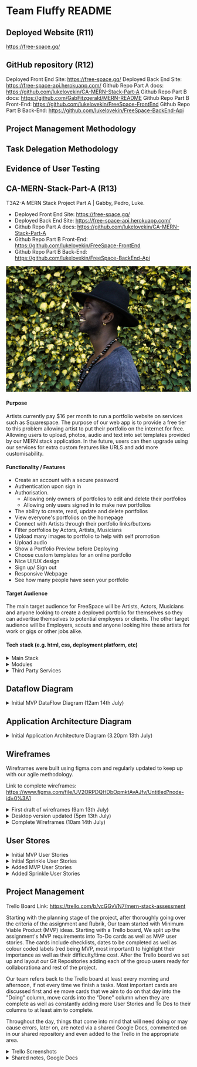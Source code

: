# Team Fluffy README

## Deployed Website (R11)

https://free-space.gq/

## GitHub repository (R12)

Deployed Front End Site: https://free-space.gq/
Deployed Back End Site: https://free-space-api.herokuapp.com/
Github Repo Part A docs: https://github.com/lukelovekin/CA-MERN-Stack-Part-A
Github Repo Part B docs: https://github.com/GabFitzgerald/MERN-README
Github Repo Part B Front-End: https://github.com/lukelovekin/FreeSpace-FrontEnd
Github Repo Part B Back-End: https://github.com/lukelovekin/FreeSpace-BackEnd-Api

## Project Management Methodology



## Task Delegation Methodology



## Evidence of User Testing




## CA-MERN-Stack-Part-A (R13)

T3A2-A MERN Stack Project Part A | Gabby, Pedro, Luke.

- Deployed Front End Site: https://free-space.gq/
- Deployed Back End Site: https://free-space-api.herokuapp.com/
- Github Repo Part A docs: https://github.com/lukelovekin/CA-MERN-Stack-Part-A
- Github Repo Part B Front-End: https://github.com/lukelovekin/FreeSpace-FrontEnd
- Github Repo Part B Back-End: https://github.com/lukelovekin/FreeSpace-BackEnd-Api

![image](./docs/portfolio.webp)

#### Purpose

Artists currently pay $16 per month to run a portfolio website on services such as Squarespace.
The purpose of our web app is to provide a free tier to this problem allowing artist to put their portfolio on the internet for free. 
Allowing users to upload, photos, audio and text into set templates provided by our MERN stack application. In the future, users can then upgrade using our services for extra custom features like URLS and add more customisability.


#### Functionality / Features

- Create an account with a secure password
- Authentication upon sign in
- Authorisation.
    - Allowing only owners of portfolios to edit and delete their portfolios
    - Allowing only users signed in to make new portfolios
- The ability to create, read, update and delete portfolios
- View everyone's portfolios on the homepage
- Connect with Artists through their portfolio links/buttons
- Filter portfolios by Actors, Artists, Musicians
- Upload many images to portfolio to help with self promotion
- Upload audio
- Show a Portfolio Preview before Deploying
- Choose custom templates for an online portfolio
- Nice UI/UX design
- Sign up/ Sign out
- Responsive Webpage
- See how many people have seen your portfolio
<!-- Add more if we think of them -->

#### Target Audience

The main target audience for FreeSpace will be Artists, Actors, Musicians and anyone looking to create a deployed portfolio for themselves so they can advertise themselves to potential employers or clients. The other target audience will be Employers, scouts and anyone looking hire these artists for work or gigs or other jobs alike.

#### Tech stack (e.g. html, css, deployment platform, etc)

<details closed>
<summary>Main Stack</summary>

- Javascript
- MongoDB
- Express JS
- React
- Node JS
- HTML5 / SCSS
- Bootstrap
- VSCode
- Lucid Chart
- Trello

</details>

<details closed>
<summary>Modules</summary>

- Passport
- Axios
- React-Bootstrap
- React-Dom-Router
- Cors
- TBC if more to come (Part B)

</details>

<details closed>
<summary>Third Party Services</summary>

- Netlify (Front End/ Heroku Back end)
- Github
- AWS S3 Bucket
- Google Authentication
- Stripe 
</details>

## Dataflow Diagram

<details closed>
<summary>Initial MVP DataFlow Diagram (12am 14th July)</summary>

![dataflowdiagram](docs/dfd.JPG)

Notes: 
- Update as/if Apps/ Middleware/ Third Parties get added
</details>



## Application Architecture Diagram

<details closed>
<summary>Initial Application Architecture Diagram (3.20pm 13th July)</summary>

![AppArcDiagram](docs/aad.jpg)

Notes: 
- Update as/if Apps/ Middleware/ Third Parties get added
</details>

## Wireframes

Wireframes were built using figma.com and regularly updated to keep up with our agile methodology.

Link to complete wireframes: https://www.figma.com/file/UV2ORPDQHDbOpmktAvAJfv/Untitled?node-id=0%3A1

<details closed>
<summary>First draft of wireframes (9am 13th July)</summary>

![WireFrames1](docs/wireframes1.png)

Notes:
- revise industry standard UI/UX
- complete relationships between screens
- focus on  space distribution, content prioritisation, and users intended actions
- add navbar for: sign up, login, home, logout

</details>

<details closed>
<summary>Desktop version updated (5pm 13th July)</summary>

![WireFrames2](docs/wireframes2.png)

This version is complete prototyping and features for desktop version. Logout buttons added to most pages.
Notes:
- need to also complete desktop and mobile versions
- more design and color elements may be nice to add if time permits 

</details>

<details closed>
<summary>Complete Wireframes (10am 14th July)</summary>

![WireFrames3](docs/wireframes3.png)

Prototyping for all screen sizes complete. Mobile and tablet logout buttons added. Login page added to mobile and tablet. Some annotations added for more clarity.

</details>

## User Stores

<details closed>
<summary>Initial MVP User Stories</summary>

- As an artist, I want to be able to login, so that I can create edit and delete my portfolio
- As an artist I want to create an account and portfolio, so I can advirtise my art/music/acting experience
- As an employer / potential client, I want to view an artist's portfolio to see their work
- As an artist I want to preview my portfolio before deploying it to make sure it looks good
- As an artist I want to upload my bio to my portfolio page so people can read about my career
- As an artist I want the option of adding photos to my portfolio to show my work/headshots/band members
- As an artist I want to show how I can be contacted on my portfolio (social media links, email) to share and expand my network
- As an artist I want to select an attractive template to build my portfolio so I can make my portfolio look good
- As an artist I want my account to have a Secure Login so my information can't be changed or destroyed
- As a user, I want a nice design intuitive /UI/UX experience
- As a user, I want to access basic information about the site to make sure how it works
- As a Artist I want my page responsive so the web page will display nicely and will provide a quality user experience

</details>

</details>

<details closed>
<summary> Initial Sprinkle User Stories</summary>


- As a user, I want to choose a filter of actors, artist, musicians to view only
- As an artist I want to share my portfolio with potential employers/clients so I can expand my work
- As an artist I want to see how many people looked my portfolio so I can an idea of how many people are looking at my portfolio

</details>

<details closed>
<summary>Added MVP User Stories</summary>

- TBC
</details>

<details closed>
<summary>Added Sprinkle User Stories</summary>

- TBC
</details>

## Project Management

Trello Board Link: https://trello.com/b/vcGGvVN7/mern-stack-assessment

Starting with the planning stage of the project, after thoroughly going over the criteria of the assignment and Rubrik, Our team started with Minimum Viable Product (MVP) ideas. Starting with a Trello board, We split up the assignment's MVP requirements into To-Do cards as well as MVP user stories. The cards include checklists, dates to be completed as well as colour coded labels (red being MVP, most important) to highlight their importance as well as their difficulty/time cost. After the Trello board we set up and layout our Git Repositories adding each of the group users ready for collaborationa and rest of the project. 

Our team refers back to the Trello board at least every morning and afternoon, if not every time we finish a tasks.  Most important cards are discussed first and ee move cards that we aim to do on that day into the "Doing" column, move cards into the "Done" column when they are complete as well as constantly adding more User Stories and To Dos to their columns to at least aim to complete.

Throughout the day, things that come into mind that will need doing or may cause errors, later on, are noted via a shared Google Docs, commented on in our shared repository and even added to the Trello in the appropriate area.

<details closed>
<summary>Trello Screenshots</summary>


<details closed>
<summary>Planning Stage</summary>

![trello](./docs/trello1.PNG)

</details>

<details closed>
<summary>Day 1</summary>

![trello day 1](./docs/trello2.JPG)

</details>

<details closed>
<summary>Last day of Part A</summary>

![trello day 2](./docs/trello5.JPG)

</details>

</details>

<details closed>
<summary>Shared notes, Google Docs</summary>

![shared notes](./docs/notes.JPG)

</details>
